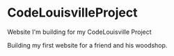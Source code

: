 # CodeLouisvilleProject
Website I'm building for my CodeLouisville Project

Building my first website for a friend and his woodshop. 
